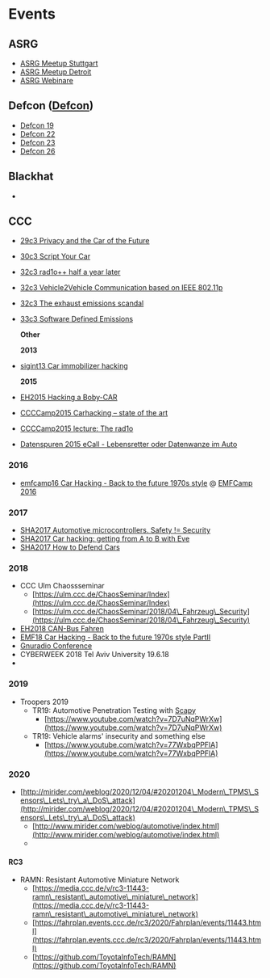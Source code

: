 # Events

## ASRG

* [ASRG Meetup Stuttgart](https://app.gitbook.com/s/-LkE3epNpD3qazTGcNWh/events-1/ASRG-Meetup-Stuttgart)
* [ASRG Meetup Detroit](https://app.gitbook.com/s/-LkE3epNpD3qazTGcNWh/events-1/ASRG-Meetup-Detroit)
* [ASRG Webinare](../../organisations/asrg/asrg-webinare.md)

## Defcon ([Defcon](https://app.gitbook.com/@andreas-uebener/s/automotivesecwiki/\~/edit/drafts/-Lm\_8SwzbSMGVVs4M7dm/events-1/defcon))

* [Defcon 19](https://app.gitbook.com/s/-LkE3epNpD3qazTGcNWh/events-1/Defcon19)
* [Defcon 22](https://app.gitbook.com/s/-LkE3epNpD3qazTGcNWh/events-1/Defcon22)
* [Defcon 23](https://app.gitbook.com/s/-LkE3epNpD3qazTGcNWh/events-1/Defcon23)
* [Defcon 26](https://app.gitbook.com/s/-LkE3epNpD3qazTGcNWh/events-1/Defcon26)

## Blackhat

*

## CCC

* [29c3 Privacy and the Car of the Future](https://app.gitbook.com/s/-LkE3epNpD3qazTGcNWh/events-1/29c3\_Privacy\_and\_the\_Car\_of\_the\_Future)
* [30c3 Script Your Car](https://app.gitbook.com/s/-LkE3epNpD3qazTGcNWh/events-1/30c3\_Script\_Your\_Car)
* [32c3 rad1o++ half a year later ](https://app.gitbook.com/s/-LkE3epNpD3qazTGcNWh/events-1/32c3\_rad1o++\_half\_a\_year\_later)
* [32c3 Vehicle2Vehicle Communication based on IEEE 802.11p](https://app.gitbook.com/s/-LkE3epNpD3qazTGcNWh/events-1/32c3\_Vehicle2Vehicle\_Communication\_based\_on\_IEEE\_802.11p)
* [32c3 The exhaust emissions scandal](https://app.gitbook.com/s/-LkE3epNpD3qazTGcNWh/events-1/32c3\_The\_exhaust\_emissions\_scandal)
*   [33c3 Software Defined Emissions](https://app.gitbook.com/s/-LkE3epNpD3qazTGcNWh/events-1/33c3\_Software\_Defined\_Emissions)

    **Other**

    **2013**
*   [sigint13 Car immobilizer hacking](https://app.gitbook.com/s/-LkE3epNpD3qazTGcNWh/events-1/sigint13\_Car-immobilizer-hacking)

    **2015**
* [EH2015 Hacking a Boby-CAR](https://app.gitbook.com/s/-LkE3epNpD3qazTGcNWh/events-1/EH15\_Hacking-a-Boby-CAR)
* [CCCCamp2015 Carhacking – state of the art](https://app.gitbook.com/s/-LkE3epNpD3qazTGcNWh/events-1/ccccamp2015\_Carhacking%E2%80%93state\_of\_the\_art)
* [CCCCamp2015 lecture: The rad1o](https://app.gitbook.com/s/-LkE3epNpD3qazTGcNWh/events-1/ccccamp2015\_lecture\_The\_rad1o)
* [Datenspuren 2015 eCall - Lebensretter oder Datenwanze im Auto](https://app.gitbook.com/s/-LkE3epNpD3qazTGcNWh/events-1/Datenspuren\_2015\_eCall-Lebensretter-oder-Datenwanze-im-Auto)

### 2016

* [emfcamp16 Car Hacking - Back to the future 1970s style](https://app.gitbook.com/s/-LkE3epNpD3qazTGcNWh/events-1/emfcamp16\_Car\_Hacking\_Back\_to\_the\_future\_1970s\_style) @ [EMFCamp 2016](https://app.gitbook.com/s/-LkE3epNpD3qazTGcNWh/events-1/EMFCamp2016)

### 2017

* [SHA2017 Automotive microcontrollers. Safety != Security](https://app.gitbook.com/s/-LkE3epNpD3qazTGcNWh/events-1/SHA2017\_Automotive\_microcontrollers\_Safet\_Security)
* [SHA2017 Car hacking: getting from A to B with Eve](https://app.gitbook.com/s/-LkE3epNpD3qazTGcNWh/events-1/SHA2017\_Car\_hacking\_getting\_from\_A\_to\_B\_with\_Eve)
* [SHA2017 How to Defend Cars](https://app.gitbook.com/s/-LkE3epNpD3qazTGcNWh/events-1/SHA2017\_How\_to\_Defend\_Cars)

### 2018

* CCC Ulm Chaossseminar&#x20;
  * [https://ulm.ccc.de/ChaosSeminar/Index](https://ulm.ccc.de/ChaosSeminar/Index)
  * [https://ulm.ccc.de/ChaosSeminar/2018/04\_Fahrzeug\_Security](https://ulm.ccc.de/ChaosSeminar/2018/04\_Fahrzeug\_Security)
* [EH2018 CAN-Bus Fahren](https://app.gitbook.com/s/-LkE3epNpD3qazTGcNWh/events-1/EH18\_CAN-Bus-Fahren)
* [EMF18 Car Hacking - Back to the future 1970s style PartII](https://app.gitbook.com/s/-LkE3epNpD3qazTGcNWh/events-1/emfcamp16\_Car\_Hacking\_Back\_to\_the\_future\_1970s\_style)
* [Gnuradio Conference](https://app.gitbook.com/s/-LkE3epNpD3qazTGcNWh/events-1/GnuradioConference)
* CYBERWEEK 2018 Tel Aviv University 19.6.18
*

### 2019

* Troopers 2019&#x20;
  * TR19: Automotive Penetration Testing with [Scapy](https://app.gitbook.com/s/-LkE3epNpD3qazTGcNWh/events-1/Scapy)
    * [https://www.youtube.com/watch?v=7D7uNqPWrXw](https://www.youtube.com/watch?v=7D7uNqPWrXw)
  * TR19: Vehicle alarms' insecurity and something else
    * [https://www.youtube.com/watch?v=77WxbqPPFlA](https://www.youtube.com/watch?v=77WxbqPPFlA)

### 2020

* [http://mirider.com/weblog/2020/12/04/#20201204\_Modern\_TPMS\_Sensors\_Lets\_try\_a\_DoS\_attack](http://mirider.com/weblog/2020/12/04/#20201204\_Modern\_TPMS\_Sensors\_Lets\_try\_a\_DoS\_attack)
  * [http://www.mirider.com/weblog/automotive/index.html](http://www.mirider.com/weblog/automotive/index.html)
  *

#### RC3

* RAMN: Resistant Automotive Miniature Network
  * [https://media.ccc.de/v/rc3-11443-ramn\_resistant\_automotive\_miniature\_network](https://media.ccc.de/v/rc3-11443-ramn\_resistant\_automotive\_miniature\_network)
  * [https://fahrplan.events.ccc.de/rc3/2020/Fahrplan/events/11443.html](https://fahrplan.events.ccc.de/rc3/2020/Fahrplan/events/11443.html)
  * [https://github.com/ToyotaInfoTech/RAMN](https://github.com/ToyotaInfoTech/RAMN)

